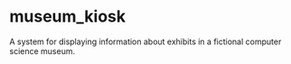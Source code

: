 museum_kiosk
============

A system for displaying information about exhibits in a fictional computer science museum.
